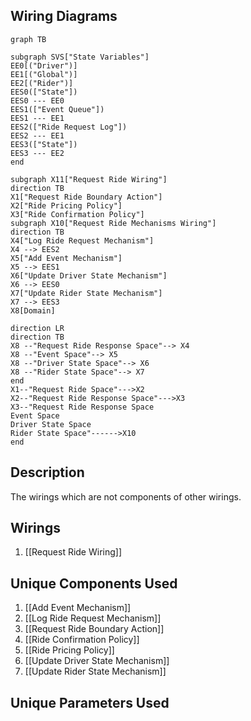 ## Wiring Diagrams

```mermaid
graph TB

subgraph SVS["State Variables"]
EE0[("Driver")]
EE1[("Global")]
EE2[("Rider")]
EES0(["State"])
EES0 --- EE0
EES1(["Event Queue"])
EES1 --- EE1
EES2(["Ride Request Log"])
EES2 --- EE1
EES3(["State"])
EES3 --- EE2
end

subgraph X11["Request Ride Wiring"]
direction TB
X1["Request Ride Boundary Action"]
X2["Ride Pricing Policy"]
X3["Ride Confirmation Policy"]
subgraph X10["Request Ride Mechanisms Wiring"]
direction TB
X4["Log Ride Request Mechanism"]
X4 --> EES2
X5["Add Event Mechanism"]
X5 --> EES1
X6["Update Driver State Mechanism"]
X6 --> EES0
X7["Update Rider State Mechanism"]
X7 --> EES3
X8[Domain]

direction LR
direction TB
X8 --"Request Ride Response Space"--> X4
X8 --"Event Space"--> X5
X8 --"Driver State Space"--> X6
X8 --"Rider State Space"--> X7
end
X1--"Request Ride Space"--->X2
X2--"Request Ride Response Space"--->X3
X3--"Request Ride Response Space
Event Space
Driver State Space
Rider State Space"------>X10
end
```

## Description

The wirings which are not components of other wirings.
## Wirings
1. [[Request Ride Wiring]]

## Unique Components Used
1. [[Add Event Mechanism]]
2. [[Log Ride Request Mechanism]]
3. [[Request Ride Boundary Action]]
4. [[Ride Confirmation Policy]]
5. [[Ride Pricing Policy]]
6. [[Update Driver State Mechanism]]
7. [[Update Rider State Mechanism]]

## Unique Parameters Used

